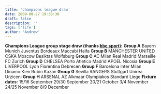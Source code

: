 ```yaml
---
title: 'champions league draw'
date: 2009-08-27 19:38:30
draft: false
description: ''
tags: ['life']
author: 'Andrew'
---
```


**Champions League group stage draw (thanks [bbc sport](http://news.bbc.co.uk/sport1/hi/football/europe/8223263.stm 'champions league draw')):** **Group A** Bayern Munich Juventus Bordeaux Maccabi Haifa **Group B** MANCHESTER UNITED CSKA Moscow Besiktas Wolfsburg **Group C** AC Milan Real Madrid Marseille FC Zurich **Group D** CHELSEA Porto Atletico Madrid APOEL Nicosia **Group E** LIVERPOOL Lyon Fiorentina Debrecen **Group F** Barcelona Inter Milan Dinamo Kiev Rubin Kazan **Group G** Sevilla RANGERS Stuttgart Unirea Urziceni **Group H** ARSENAL AZ Alkmaar Olympiakos Standard Liege **Fixture dates:** 15/16 September 29/30 September 20/21 October 3/4 November 24/25 November 8/9 December

